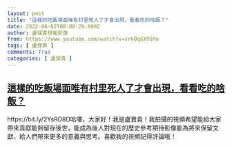 ```yaml
---
layout: post
title: "這樣的吃飯場面唯有村里死人了才會出現，看看吃的啥飯？"
date: 2022-06-02T08:00:29.000Z
author: 盧保貴視覺影像
from: https://www.youtube.com/watch?v=srkQqGX9SRo
tags: [ 盧保貴 ]
comments: True
categories: [ 盧保貴 ]
---
```

<!--1654156829000-->
[這樣的吃飯場面唯有村里死人了才會出現，看看吃的啥飯？](https://www.youtube.com/watch?v=srkQqGX9SRo)
------

<div>
https://bit.ly/2YsRD8D哈嘍，大家好！我是盧寶貴！我拍攝的視頻希望能給大家帶來貢獻能夠留存後世，能成為後人對現在的歷史參考期待影像能為將來保留文獻，給人們帶來更多的意義與思考。喜歡我的視頻記得評論哦！
</div>

